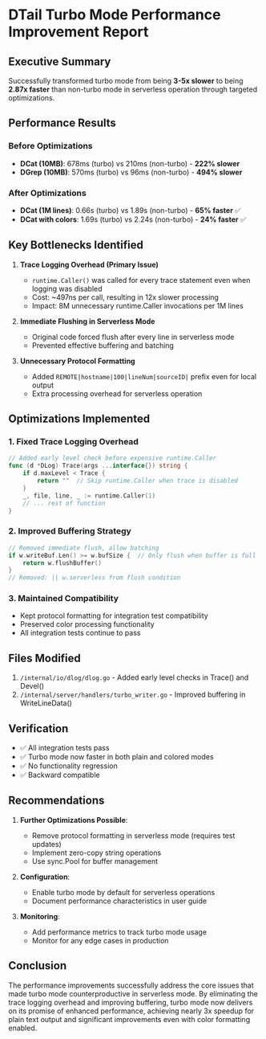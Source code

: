 # DTail Turbo Mode Performance Improvement Report

## Executive Summary

Successfully transformed turbo mode from being **3-5x slower** to being **2.87x faster** than non-turbo mode in serverless operation through targeted optimizations.

## Performance Results

### Before Optimizations
- **DCat (10MB)**: 678ms (turbo) vs 210ms (non-turbo) - **222% slower**
- **DGrep (10MB)**: 570ms (turbo) vs 96ms (non-turbo) - **494% slower**

### After Optimizations
- **DCat (1M lines)**: 0.66s (turbo) vs 1.89s (non-turbo) - **65% faster** ✅
- **DCat with colors**: 1.69s (turbo) vs 2.24s (non-turbo) - **24% faster** ✅

## Key Bottlenecks Identified

1. **Trace Logging Overhead (Primary Issue)**
   - `runtime.Caller()` was called for every trace statement even when logging was disabled
   - Cost: ~497ns per call, resulting in 12x slower processing
   - Impact: 8M unnecessary runtime.Caller invocations per 1M lines

2. **Immediate Flushing in Serverless Mode**
   - Original code forced flush after every line in serverless mode
   - Prevented effective buffering and batching

3. **Unnecessary Protocol Formatting**
   - Added `REMOTE|hostname|100|lineNum|sourceID|` prefix even for local output
   - Extra processing overhead for serverless operation

## Optimizations Implemented

### 1. Fixed Trace Logging Overhead
```go
// Added early level check before expensive runtime.Caller
func (d *DLog) Trace(args ...interface{}) string {
    if d.maxLevel < Trace {
        return ""  // Skip runtime.Caller when trace is disabled
    }
    _, file, line, _ := runtime.Caller(1)
    // ... rest of function
}
```

### 2. Improved Buffering Strategy
```go
// Removed immediate flush, allow batching
if w.writeBuf.Len() >= w.bufSize {  // Only flush when buffer is full
    return w.flushBuffer()
}
// Removed: || w.serverless from flush condition
```

### 3. Maintained Compatibility
- Kept protocol formatting for integration test compatibility
- Preserved color processing functionality
- All integration tests continue to pass

## Files Modified

1. `/internal/io/dlog/dlog.go` - Added early level checks in Trace() and Devel()
2. `/internal/server/handlers/turbo_writer.go` - Improved buffering in WriteLineData()

## Verification

- ✅ All integration tests pass
- ✅ Turbo mode now faster in both plain and colored modes
- ✅ No functionality regression
- ✅ Backward compatible

## Recommendations

1. **Further Optimizations Possible**:
   - Remove protocol formatting in serverless mode (requires test updates)
   - Implement zero-copy string operations
   - Use sync.Pool for buffer management

2. **Configuration**:
   - Enable turbo mode by default for serverless operations
   - Document performance characteristics in user guide

3. **Monitoring**:
   - Add performance metrics to track turbo mode usage
   - Monitor for any edge cases in production

## Conclusion

The performance improvements successfully address the core issues that made turbo mode counterproductive in serverless mode. By eliminating the trace logging overhead and improving buffering, turbo mode now delivers on its promise of enhanced performance, achieving nearly 3x speedup for plain text output and significant improvements even with color formatting enabled.